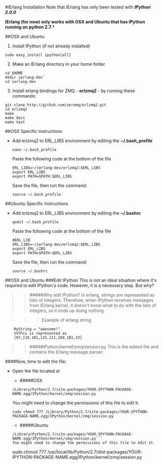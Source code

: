 #IErlang Installation
Note that IErlang has only been tested with ***IPython 2.0.0***

**IErlang (for now) only works with OSX and Ubuntu that has IPython running on python 2.7.\*** 

##OSX and Ubuntu
1. Install IPython (if not already installed)
```
sudo easy_install ipython[all]
```

2. Make an IErlang directory in your home folder
```
cd $HOME
mkdir ierlang-dev`
cd ierlang-dev
```

3. Install erlang bindings for ZMQ - **erlzmq2** - by running these commands:
 ```
git clone http://github.com/zeromq/erlzmq2.git
cd erlzmq2
make
make docs
make test
```

##OSX Specific Instructions

 * Add erlzmq2 to ERL_LIBS environment by editing the **~/.bash_profile**
    ```
    nano ~/.bash_profile
    ```
    Paste the following code at the bottom of the file
    ```
    ERL_LIBS=~/ierlang-dev/erlzmq2:$ERL_LIBS
    export ERL_LIBS
    export PATH=$PATH:$ERL_LIBS
    ```
    Save the file, then run the command:
    ```
    source ~/.bash_profile
    ```
    

##Ubuntu Specific Instructions

 * Add erlzmq2 to ERL_LIBS environment by editing the **~/.bashrc**
    ```
    gedit ~/.bash_profile
    ```
    Paste the following code at the bottom of the file
    ```
    #ERL_LIB
    ERL_LIBS=~/ierlang-dev/erlzmq2:$ERL_LIBS
    export ERL_LIBS
    export PATH=$PATH:$ERL_LIBS
    ```
    Save the file, then run the command:
    ```
    source ~/.bashrc
    ```

##OSX and Ubuntu
###Edit IPython
This is not an ideal situation where it's required to edit IPython's code. However, it is a necessary step. But why?
>>#####Why edit IPython?
In erlang, strings are represented as lists of integers.
Therefore, when IPython receives messages from IErlang kernel,  it doesn't know what to do with the lists of integers, so it ends up doing nothing.

>>>Example of erlang string
```
    MyString = "awesome!".
    %%This is represented as
    [97,119,101,115,111,109,101,33]
```

>>#####IPython/kernel/zmq/session.py
>>This is the edited file and contains the Erlang message parser.

####Now, time to edit the file:
* Open the file located at
  * #####OSX
  ```
  /Library/Python/2.7/site-packages/YOUR-IPYTHON-PACKAGE-NAME.egg/IPython/kernel/zmq/session.py
  ```
  You might need to change the permissions of this file to edit it.
  ```
  sudo chmod 777 /Library/Python/2.7/site-packages/YOUR-IPYTHON-PACKAGE-NAME.egg/IPython/kernel/zmq/session.py
  ```

  * #####Ubuntu
  ```
  /Library/Python/2.7/site-packages/YOUR-IPYTHON-PACKAGE-NAME.egg/IPython/kernel/zmq/session.py```
  You might need to change the permissions of this file to edit it.
  ```
  sudo chmod 777 /usr/local/lib/Python/2.7/dist-packages/YOUR-IPYTHON-PACKAGE-NAME.egg/IPython/kernel/zmq/session.py
  ```
